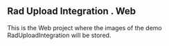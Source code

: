 ## Rad Upload Integration . Web
This is the Web project where the images of the demo RadUploadIntegration will be stored.